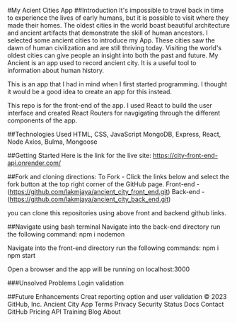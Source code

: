 #My Acient Cities App
##Introduction
It's impossible to travel back in time to experience the lives of early humans, but it is possible to visit where they made their homes. The oldest cities in the world boast beautiful architecture and ancient artifacts that demonstrate the skill of human ancestors.
I selected some ancient cities to introduce my App. These cities saw the dawn of human civilization and are still thriving today. Visiting the world's oldest cities can give people an insight into both the past and future.
My Ancient is an app used to record ancient city. It is a useful tool to information about human history.

This is an app that I had in mind when I first started programming. I thought it would be a good idea to create an app for this instead.

This repo is for the front-end of the app. I used React to build the user interface and created React Routers for navgigating through the different components of the app.


##Technologies Used
HTML, CSS, JavaScript
MongoDB, Express, React, Node
Axios, Bulma, Mongoose

##Getting Started
Here is the link for the live site: https://city-front-end-api.onrender.com/

##Fork and cloning directions:
To Fork - Click the links below and select the fork button at the top right corner of the GitHub page.
Front-end - (https://github.com/lakmjaya/ancient_city_front_end.git)
Back-end - (https://github.com/lakmjaya/ancient_city_back_end.git)

you can clone this repositories using above front and backend github links.

##Navigate using bash terminal
Navigate into the back-end directory run the following command:
npm i
nodemon

Navigate into the front-end directory run the following commands:
npm i
npm start

Open a browser and the app will be running on localhost:3000

###Unsolved Problems
Login validation

##Future Enhancements
Creat reporting option and user validation
© 2023 GitHub, Inc.
Ancient City App
Terms
Privacy
Security
Status
Docs
Contact GitHub
Pricing
API
Training
Blog
About
